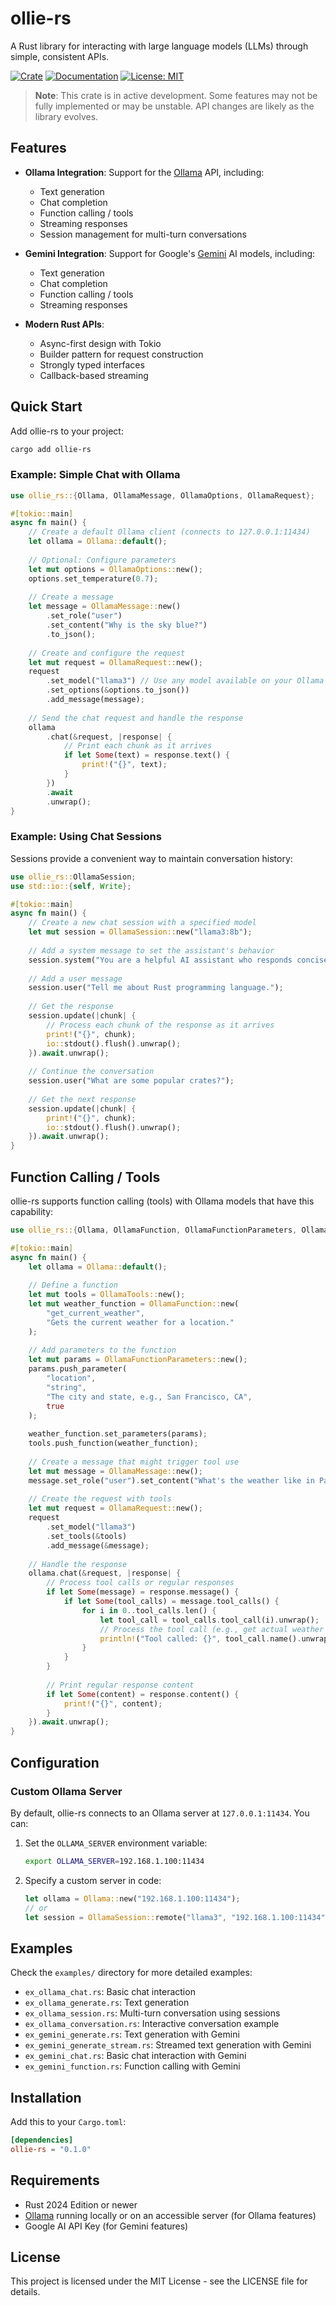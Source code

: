 # ollie-rs

A Rust library for interacting with large language models (LLMs) through simple, consistent APIs.

[![Crate](https://img.shields.io/crates/v/ollie-rs.svg)](https://crates.io/crates/ollie-rs)
[![Documentation](https://docs.rs/ollie-rs/badge.svg)](https://docs.rs/ollie-rs)
[![License: MIT](https://img.shields.io/badge/License-MIT-yellow.svg)](https://opensource.org/licenses/MIT)

> **Note**: This crate is in active development. Some features may not be fully implemented or may be unstable. API changes are likely as the library evolves.

## Features

- **Ollama Integration**: Support for the [Ollama](https://ollama.ai) API, including:
  - Text generation
  - Chat completion
  - Function calling / tools
  - Streaming responses
  - Session management for multi-turn conversations
  
- **Gemini Integration**: Support for Google's [Gemini](https://deepmind.google/technologies/gemini/) AI models, including:
  - Text generation
  - Chat completion
  - Function calling / tools
  - Streaming responses

- **Modern Rust APIs**:
  - Async-first design with Tokio
  - Builder pattern for request construction
  - Strongly typed interfaces
  - Callback-based streaming

## Quick Start

Add ollie-rs to your project:

```bash
cargo add ollie-rs
```

### Example: Simple Chat with Ollama

```rust
use ollie_rs::{Ollama, OllamaMessage, OllamaOptions, OllamaRequest};

#[tokio::main]
async fn main() {
    // Create a default Ollama client (connects to 127.0.0.1:11434)
    let ollama = Ollama::default();
    
    // Optional: Configure parameters
    let mut options = OllamaOptions::new();
    options.set_temperature(0.7);
    
    // Create a message
    let message = OllamaMessage::new()
        .set_role("user")
        .set_content("Why is the sky blue?")
        .to_json();
    
    // Create and configure the request
    let mut request = OllamaRequest::new();
    request
        .set_model("llama3") // Use any model available on your Ollama server
        .set_options(&options.to_json())
        .add_message(message);
    
    // Send the chat request and handle the response
    ollama
        .chat(&request, |response| {
            // Print each chunk as it arrives
            if let Some(text) = response.text() {
                print!("{}", text);
            }
        })
        .await
        .unwrap();
}
```

### Example: Using Chat Sessions

Sessions provide a convenient way to maintain conversation history:

```rust
use ollie_rs::OllamaSession;
use std::io::{self, Write};

#[tokio::main]
async fn main() {
    // Create a new chat session with a specified model
    let mut session = OllamaSession::new("llama3:8b");
    
    // Add a system message to set the assistant's behavior
    session.system("You are a helpful AI assistant who responds concisely.");
    
    // Add a user message
    session.user("Tell me about Rust programming language.");
    
    // Get the response
    session.update(|chunk| {
        // Process each chunk of the response as it arrives
        print!("{}", chunk);
        io::stdout().flush().unwrap();
    }).await.unwrap();
    
    // Continue the conversation
    session.user("What are some popular crates?");
    
    // Get the next response
    session.update(|chunk| {
        print!("{}", chunk);
        io::stdout().flush().unwrap();
    }).await.unwrap();
}
```

## Function Calling / Tools

ollie-rs supports function calling (tools) with Ollama models that have this capability:

```rust
use ollie_rs::{Ollama, OllamaFunction, OllamaFunctionParameters, OllamaMessage, OllamaRequest, OllamaTools};

#[tokio::main]
async fn main() {
    let ollama = Ollama::default();
    
    // Define a function
    let mut tools = OllamaTools::new();
    let mut weather_function = OllamaFunction::new(
        "get_current_weather",
        "Gets the current weather for a location."
    );
    
    // Add parameters to the function
    let mut params = OllamaFunctionParameters::new();
    params.push_parameter(
        "location", 
        "string", 
        "The city and state, e.g., San Francisco, CA", 
        true
    );
    
    weather_function.set_parameters(params);
    tools.push_function(weather_function);
    
    // Create a message that might trigger tool use
    let mut message = OllamaMessage::new();
    message.set_role("user").set_content("What's the weather like in Paris?");
    
    // Create the request with tools
    let mut request = OllamaRequest::new();
    request
        .set_model("llama3")
        .set_tools(&tools)
        .add_message(&message);
    
    // Handle the response
    ollama.chat(&request, |response| {
        // Process tool calls or regular responses
        if let Some(message) = response.message() {
            if let Some(tool_calls) = message.tool_calls() {
                for i in 0..tool_calls.len() {
                    let tool_call = tool_calls.tool_call(i).unwrap();
                    // Process the tool call (e.g., get actual weather data)
                    println!("Tool called: {}", tool_call.name().unwrap());
                }
            }
        }
        
        // Print regular response content
        if let Some(content) = response.content() {
            print!("{}", content);
        }
    }).await.unwrap();
}
```

## Configuration

### Custom Ollama Server

By default, ollie-rs connects to an Ollama server at `127.0.0.1:11434`. You can:

1. Set the `OLLAMA_SERVER` environment variable:
   ```bash
   export OLLAMA_SERVER=192.168.1.100:11434
   ```

2. Specify a custom server in code:
   ```rust
   let ollama = Ollama::new("192.168.1.100:11434");
   // or
   let session = OllamaSession::remote("llama3", "192.168.1.100:11434");
   ```

## Examples

Check the `examples/` directory for more detailed examples:
- `ex_ollama_chat.rs`: Basic chat interaction
- `ex_ollama_generate.rs`: Text generation
- `ex_ollama_session.rs`: Multi-turn conversation using sessions
- `ex_ollama_conversation.rs`: Interactive conversation example
- `ex_gemini_generate.rs`: Text generation with Gemini
- `ex_gemini_generate_stream.rs`: Streamed text generation with Gemini
- `ex_gemini_chat.rs`: Basic chat interaction with Gemini
- `ex_gemini_function.rs`: Function calling with Gemini

## Installation

Add this to your `Cargo.toml`:

```toml
[dependencies]
ollie-rs = "0.1.0"
```

## Requirements

- Rust 2024 Edition or newer
- [Ollama](https://ollama.ai) running locally or on an accessible server (for Ollama features)
- Google AI API Key (for Gemini features)

## License

This project is licensed under the MIT License - see the LICENSE file for details.